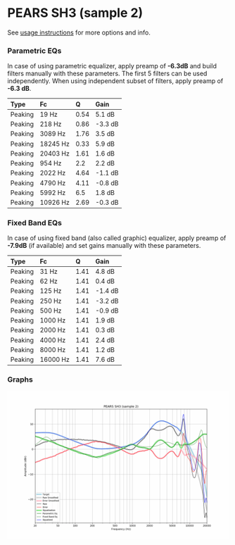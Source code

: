 # PEARS SH3 (sample 2)
See [usage instructions](https://github.com/jaakkopasanen/AutoEq#usage) for more options and info.

### Parametric EQs
In case of using parametric equalizer, apply preamp of **-6.3dB** and build filters manually
with these parameters. The first 5 filters can be used independently.
When using independent subset of filters, apply preamp of **-6.3 dB**.

| Type    | Fc       |    Q | Gain    |
|:--------|:---------|:-----|:--------|
| Peaking | 19 Hz    | 0.54 | 5.1 dB  |
| Peaking | 218 Hz   | 0.86 | -3.3 dB |
| Peaking | 3089 Hz  | 1.76 | 3.5 dB  |
| Peaking | 18245 Hz | 0.33 | 5.9 dB  |
| Peaking | 20403 Hz | 1.61 | 1.6 dB  |
| Peaking | 954 Hz   | 2.2  | 2.2 dB  |
| Peaking | 2022 Hz  | 4.64 | -1.1 dB |
| Peaking | 4790 Hz  | 4.11 | -0.8 dB |
| Peaking | 5992 Hz  | 6.5  | 1.8 dB  |
| Peaking | 10926 Hz | 2.69 | -0.3 dB |

### Fixed Band EQs
In case of using fixed band (also called graphic) equalizer, apply preamp of **-7.9dB**
(if available) and set gains manually with these parameters.

| Type    | Fc       |    Q | Gain    |
|:--------|:---------|:-----|:--------|
| Peaking | 31 Hz    | 1.41 | 4.8 dB  |
| Peaking | 62 Hz    | 1.41 | 0.4 dB  |
| Peaking | 125 Hz   | 1.41 | -1.4 dB |
| Peaking | 250 Hz   | 1.41 | -3.2 dB |
| Peaking | 500 Hz   | 1.41 | -0.9 dB |
| Peaking | 1000 Hz  | 1.41 | 1.9 dB  |
| Peaking | 2000 Hz  | 1.41 | 0.3 dB  |
| Peaking | 4000 Hz  | 1.41 | 2.4 dB  |
| Peaking | 8000 Hz  | 1.41 | 1.2 dB  |
| Peaking | 16000 Hz | 1.41 | 7.6 dB  |

### Graphs
![](./PEARS%20SH3%20(sample%202).png)